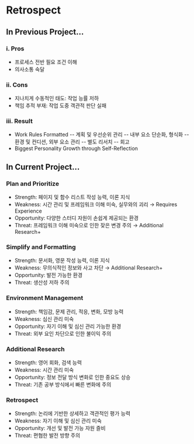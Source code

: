 # Retrospect

## In Previous Project...
### i. Pros
- 프로세스 전반 필요 조건 이해
- 의사소통 숙달
### ii. Cons
- 지나치게 수동적인 태도: 작업 능률 저하
- 책임 추적 부재: 작업 도중 객관적 판단 실패
### iii. Result
- Work Rules Formatted
-- 계획 및 우선순위 관리
-- 내부 요소 단순화, 형식화
-- 환경 및 컨디션, 외부 요소 관리
-- 별도 리서치
-- 회고  
- Biggest Personality Growth through Self-Reflection

## In Current Project...
### Plan and Prioritize
- Strength: 페이지 및 함수 리스트 작성 능력, 이론 지식
- Weakness: 시간 관리 및 프레임워크 이해 미숙, 실무와의 괴리 → Requires Experience
- Opportunity: 다양한 스터디 자원이 손쉽게 제공되는 환경
- Threat: 프레임워크 이해 미숙으로 인한 잦은 변경 주의 → Additional Research+
### Simplify and Formatting
- Strength: 문서화, 영문 작성 능력, 이론 지식
- Weakness: 무의식적인 정보와 사고 차단 → Additional Research+
- Opportunity: 발전 가능한 환경
- Threat: 생산성 저하 주의 
### Environment Management
- Strength: 책임감, 문제 관리, 적응, 변화, 모방 능력
- Weakness: 심신 관리 미숙
- Opportunity: 자기 이해 및 심신 관리 가능한 환경
- Threat: 외부 요인 차단으로 인한 불이익 주의
### Additional Research
- Strength: 영어 회화, 검색 능력
- Weakness: 시간 관리 미숙
- Opportunity: 정보 전달 방식 변화로 인한 중요도 상승
- Threat: 기존 공부 방식에서 빠른 변화에 주의
### Retrospect
- Strength: 논리에 기반한 상세하고 객관적인 평가 능력
- Weakness: 자기 이해 및 심신 관리 미숙
- Opportunity: 개선 및 발전 가능 자원 즐비
- Threat: 편협한 발전 방향 주의
